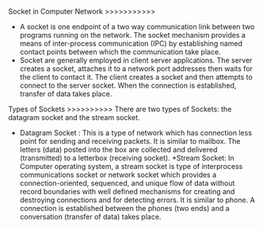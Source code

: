 Socket in Computer Network >>>>>>>>>>>

* A socket is one endpoint of a two way communication link between two programs running on the network. The socket mechanism provides a means of inter-process communication (IPC) by establishing named contact points between which the communication take place.
* Socket are generally employed in client server applications. The server creates a socket, attaches it to a network port addresses then waits for the client to contact it. The client creates a socket and then attempts to connect to the server socket. When the connection is established, transfer of data takes place.

Types of Sockets >>>>>>>>>>
There are two types of Sockets: the datagram socket and the stream socket.


* Datagram Socket :
This is a type of network which has connection less point for sending and receiving packets. It is similar to mailbox. The letters (data) posted into the box are collected and delivered (transmitted) to a letterbox (receiving socket).
*Stream Socket:
In Computer operating system, a stream socket is type of interprocess communications socket or network socket which provides a connection-oriented, sequenced, and unique flow of data without record boundaries with well defined mechanisms for creating and destroying connections and for detecting errors. It is similar to phone. A connection is established between the phones (two ends) and a conversation (transfer of data) takes place.